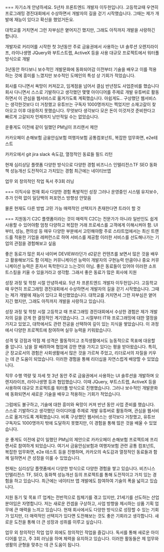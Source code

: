 === 자기소개
안녕하세요. 5년차 프론트엔드 개발자 이두헌입니다.
고등학교때 우연히 프로그래밍 경진대회에서 수상하면서 개발자의 길을 걷기 시작했습니다.
그때는 제가 개발에 재능이 있다고 확신을 했었거든요.

대학교를 거치면서 그런 자부심은 옅어지긴 했지만,
그래도 아직까지 개발을 사랑하긴 합니다.

개발자로 커리어를 시작한 첫 3년동안 주로 금융권에서 사용하는 UI 솔루션
오렌지라이프, 라이나생명
JQuery와 부트스트랩, ActiveX 등을 사용
대규모 프로젝트에서 워터풀 방식으로 개발

3년동안 하다보니 보수적인 개발문화에 동화되어감
이전부터 기술을 배우고 이를 적용하는 것에 흥미를 느꼈지만
보수적인 도메인의 특성 상 기회가 적었습니다.

회사를 다니면서 욕망이 커져갔고,
임계점을 넘어서 결심
반년정도 사업준비를 했습니다
회사 다니면서 스스로 기발하다고 생각했던 몇몇 아이디어를 주제로 
개발 유튜버로 활동하면서 이 관심을 웹서비스로 옮겨가도록 계획했습니다.
아쉽게도..
구상했던 웹서비스는 생각한것보다 더 거창했고
유튜브는 구독자 1000명까지는 찍었지만 소재고갈이 찾아오고
이후 대응하지 못했습니다.
무엇보다 생각보다 모은 돈이 이것저것 준비한다고 빠르게 고갈되자
언제까지 낭만적일 수는 없었습니다.

운좋게도 이전에 같이 일했던 PM님이 프리랜서 제안

카카오페이 손해보험
금융안심보험 여행자보험
공통컴포넌트, 복잡한 업무화면, e2e테스트

카카오에서 git jira slack
속도감, 열정적인 동료들
필드 리턴

현재 심리상담 플랫폼
다양한 방식으로 다양한 경험
비즈니스 인텔리전스TF
SEO
동화책
성능개선
도전적이고 가치있는 경험
최근에는 네이티브앱

업무 외 창의적인 작업
독서
주3회 러닝



=== 이직사유
현재 회사 다양한 경험
폭발적인 성장 그러나
운영중인 시스템 유지보수,
추가 인력 없이 일당백의 퍼포먼스
방향성 안맞음

물론 현재도 다른 방법 고민 가능
매력적인 선택지가 존재한다면 트라이 할 것

=== 지원동기
C2C 플랫폼이라는 것이 매력적
C2C는 전문가가 아니라 일반인도 쉽게 사용할 수 있어야함
엄청 다양하고 복잡한 거래 프로세스를 고객에게 이해시켜야 함.
UI부터, 성능, 편의성 등 매우 다양한 부분에서 고민해야함
주로 스타트업에서는 최신 트랜드를 적용한 기업을 레퍼런스로 하여 서비스를 제공함
이러한 서비스를 선도해나가는 기업의 관점을 경험해보고 싶음

좋은 동료가 많은 회사
네이버 DEVIEW라던가 d2같은 컨텐츠를 보면서 많은 것을 배우고 활용해보기도 함
이제는 커뮤니케이션 능력이 개발자의 구현능력 만큼이나 중요
커뮤니케이션 능력은 혼자서 독학한다고 느는것이 아님.
좋은 동료들이 있어야 이러한 소프트스킬을 키울 수 있을거라고 생각함.
그래서 좋은 동료가 많은 회사에 지원




성장 과정 및 학창 시절
안녕하세요. 5년 차 프론트엔드 개발자 이두헌입니다. 고등학교 때 우연히 프로그래밍 경진대회에서 수상하면서 개발자의 길을 걷기 시작했습니다. 그때는 제가 개발에 재능이 있다고 확신했었습니다. 대학교를 거치면서 그런 자부심은 옅어지긴 했지만, 그래도 아직까지 개발을 사랑하고 있습니다.

성장 과정 및 학창 시절
고등학교 때 프로그래밍 경진대회에서 수상한 경험은 제가 개발자의 길을 걷게 한 결정적인 계기였습니다. 그 시절부터 IT와 프로그래밍에 대한 열정을 가지고 있었고, 대학에서도 관련 전공을 선택하여 깊이 있는 지식을 쌓았습니다. 이 과정에서 다양한 프로젝트에 참여하며 실무 능력을 키워왔습니다.

성격 및 강점과 약점
제 성격은 활동적이고 조직생활에서도 능동적으로 목표에 대응할 줄 압니다. 남을 잘 배려하며 협업에 강한 면을 가지고 있다는 평을 받아왔습니다. 특히, 군 장교로서의 경험은 사회생활에서 많은 것을 가르쳐 주었고, 리더로서의 자질을 키우는 데 큰 도움이 되었습니다. 이러한 경험을 통해 리더십을 자연스럽게 배양할 수 있었습니다.

직무 수행 역량 및 자세
첫 3년 동안 주로 금융권에서 사용하는 UI 솔루션을 개발하며 오렌지라이프, 라이나생명 등과 협업했습니다. 이때 JQuery, 부트스트랩, ActiveX 등을 사용하여 대규모 프로젝트를 워터풀 방식으로 진행했습니다. 그러나 보수적인 개발문화에 동화되면서 새로운 기술을 배우고 적용하는 기회가 적었습니다.

그럼에도 불구하고, 기술에 대한 흥미와 욕망이 커져 반년 동안 사업 준비를 했습니다. 스스로 기발하다고 생각했던 아이디어를 주제로 개발 유튜버로 활동하며, 관심을 웹서비스로 옮겨가도록 계획했습니다. 비록 구상했던 웹서비스는 생각보다 거창했고, 유튜브 구독자도 1000명까지 밖에 도달하지 못했지만, 이 경험을 통해 많은 것을 배울 수 있었습니다.

운 좋게도 이전에 같이 일했던 PM님의 제안으로 카카오페이 손해보험 프로젝트에 프리랜서로 참여하게 되었습니다. 여기서 금융안심보험과 여행자보험 관련 공통 컴포넌트, 복잡한 업무화면, e2e 테스트 등을 진행하며, 카카오의 속도감과 열정적인 동료들과 함께 일하면서 큰 성장을 이룰 수 있었습니다.

현재는 심리상담 플랫폼에서 다양한 방식으로 다양한 경험을 쌓고 있습니다. 비즈니스 인텔리전스 TF, SEO, 동화책 성능개선 등의 프로젝트를 통해 도전적이고 가치 있는 경험을 하고 있습니다. 최근에는 네이티브 앱 개발에도 참여하여 기술의 폭을 넓히고 있습니다.

지원 동기 및 목표
IT 업계는 전반적으로 침체기를 겪고 있지만, 21세기를 선도하는 산업 분야임은 자명합니다. 저는 새로운 컨셉을 구상하고, 사업 방향을 제시하는 상품 기획 업무에 큰 매력을 느끼고 있습니다. 현재 회사에서도 다양한 방식으로 성장할 수 있는 기회가 있지만, 더 매력적인 선택지가 있다면 도전해보는 것도 좋은 기회라고 생각합니다. 새로운 도전을 통해 더 큰 성장과 성취를 이루고 싶습니다.

업무 외 창의적인 작업
업무 외에도 창의적인 작업을 즐깁니다. 독서를 통해 새로운 아이디어를 얻고, 주 3회 러닝을 하며 체력을 유지하고 있습니다. 이러한 활동들은 제 업무와 생활의 균형을 맞추는 데 큰 도움이 됩니다.






